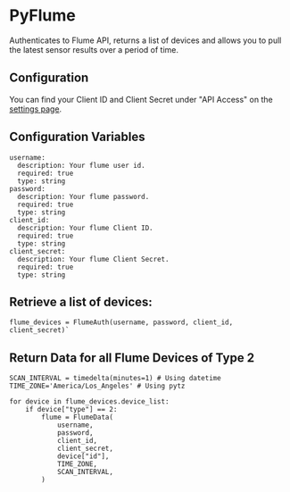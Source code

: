 # PyFlume
Authenticates to Flume API, returns a list of devices and allows you to pull the latest sensor results over a period of time.  

## Configuration
You can find your Client ID and Client Secret under "API Access" on the [settings page](https://https://portal.flumetech.com/#settings). 

## Configuration Variables
```
username:
  description: Your flume user id.
  required: true
  type: string
password:
  description: Your flume password.
  required: true
  type: string
client_id:
  description: Your flume Client ID.
  required: true
  type: string
client_secret:
  description: Your flume Client Secret.
  required: true
  type: string
```
## Retrieve a list of devices: 
```
flume_devices = FlumeAuth(username, password, client_id, client_secret)`
```

## Return Data for all Flume Devices of Type 2

```
SCAN_INTERVAL = timedelta(minutes=1) # Using datetime
TIME_ZONE='America/Los_Angeles' # Using pytz

for device in flume_devices.device_list:
    if device["type"] == 2:
        flume = FlumeData(
            username,
            password,
            client_id,
            client_secret,
            device["id"],
            TIME_ZONE,
            SCAN_INTERVAL,
        )
```
